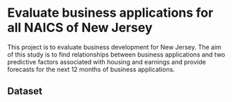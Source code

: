 # Evaluate business applications for all NAICS of New Jersey

This project is to evaluate business development for New Jersey. The aim of this study is to find relationships between business applications and two predictive factors associated with housing and earnings and provide forecasts for the next 12 months of business applications.

## Dataset

